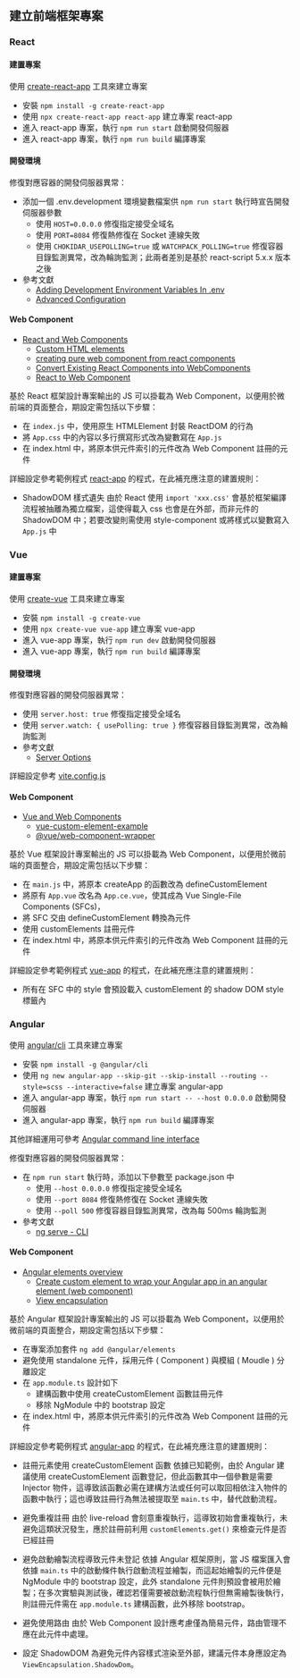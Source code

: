 ## 建立前端框架專案

### React

#### 建置專案

使用 [create-react-app](https://github.com/facebook/create-react-app) 工具來建立專案

+ 安裝 ```npm install -g create-react-app```
+ 使用 ```npx create-react-app react-app``` 建立專案 react-app
+ 進入 react-app 專案，執行 ```npm run start``` 啟動開發伺服器
+ 進入 react-app 專案，執行 ```npm run build``` 編譯專案

#### 開發環境

修復對應容器的開發伺服器異常：

+ 添加一個 .env.development 環境變數檔案供 ```npm run start``` 執行時宣告開發伺服器參數
    - 使用 ```HOST=0.0.0.0``` 修復指定接受全域名
    - 使用 ```PORT=8084``` 修復熱修復在 Socket 連線失敗
    - 使用 ```CHOKIDAR_USEPOLLING=true``` 或 ```WATCHPACK_POLLING=true``` 修復容器目錄監測異常，改為輪詢監測；此兩者差別是基於 react-script 5.x.x 版本之後
+ 參考文獻
    - [Adding Development Environment Variables In .env](https://create-react-app.dev/docs/adding-custom-environment-variables/#adding-development-environment-variables-in-env)
    - [Advanced Configuration](https://create-react-app.dev/docs/advanced-configuration)

#### Web Component

+ [React and Web Components](https://legacy.reactjs.org/docs/web-components.html)
    - [Custom HTML elements](https://react.dev/reference/react-dom/components#custom-html-elements)
    - [creating pure web component from react components](https://stackoverflow.com/questions/66970860)
    - [Convert Existing React Components into WebComponents](https://levelup.gitconnected.com/2b33b842ff9a)
    - [React to Web Component](https://github.com/bitovi/react-to-web-component)

基於 React 框架設計專案輸出的 JS 可以掛載為 Web Component，以便用於微前端的頁面整合，期設定需包括以下步驟：

+ 在 ```index.js``` 中，使用原生 HTMLElement 封裝 ReactDOM 的行為
+ 將 ```App.css``` 中的內容以多行撰寫形式改為變數寫在 ```App.js```
+ 在 index.html 中，將原本供元件索引的元件改為 Web Component 註冊的元件

詳細設定參考範例程式 [react-app](./react-app/src) 的程式，在此補充應注意的建置規則：

+ ShadowDOM 樣式遺失
由於 React 使用 ```import 'xxx.css'``` 會基於框架編譯流程被抽離為獨立檔案，這使得載入 css 也會是在外部，而非元件的 ShadowDOM 中；若要改變則需使用 style-component 或將樣式以變數寫入 ```App.js``` 中

### Vue

#### 建置專案

使用 [create-vue](https://vuejs.org/guide/quick-start.html#creating-a-vue-application) 工具來建立專案

+ 安裝 ```npm install -g create-vue```
+ 使用 ```npx create-vue vue-app``` 建立專案 vue-app
+ 進入 vue-app 專案，執行 ```npm run dev``` 啟動開發伺服器
+ 進入 vue-app 專案，執行 ```npm run build``` 編譯專案

#### 開發環境

修復對應容器的開發伺服器異常：

+ 使用 ```server.host: true``` 修復指定接受全域名
+ 使用 ```server.watch: { usePolling: true }``` 修復容器目錄監測異常，改為輪詢監測
+ 參考文獻
    - [Server Options](https://vitejs.dev/config/server-options.html)

詳細設定參考 [vite.config.js](./vue-app/vite.config.js)

#### Web Component

+ [Vue and Web Components](https://vuejs.org/guide/extras/web-components.html)
    - [vue-custom-element-example](https://github.com/ElMassimo/vue-custom-element-example/tree/main)
    - [@vue/web-component-wrapper](https://github.com/vuejs/vue-web-component-wrapper)

基於 Vue 框架設計專案輸出的 JS 可以掛載為 Web Component，以便用於微前端的頁面整合，期設定需包括以下步驟：

+ 在 ```main.js``` 中，將原本 createApp 的函數改為 defineCustomElement
+ 將原有 ```App.vue``` 改名為 ```App.ce.vue```，使其成為 Vue Single-File Components (SFCs)，
+ 將 SFC 交由 defineCustomElement 轉換為元件
+ 使用 customElements 註冊元件
+ 在 index.html 中，將原本供元件索引的元件改為 Web Component 註冊的元件

詳細設定參考範例程式 [vue-app](./vue-app/src) 的程式，在此補充應注意的建置規則：

+ 所有在 SFC 中的 style 會預設載入 customElement 的 shadow DOM style 標籤內

### Angular

使用 [angular/cli](https://angular.io/cli) 工具來建立專案

+ 安裝 ```npm install -g @angular/cli```
+ 使用 ```ng new angular-app --skip-git --skip-install --routing --style=scss --interactive=false``` 建立專案 angular-app
+ 進入 angular-app 專案，執行 ```npm run start -- --host 0.0.0.0``` 啟動開發伺服器
+ 進入 angular-app 專案，執行 ```npm run build``` 編譯專案

其他詳細運用可參考 [Angular command line interface](https://github.com/eastmoon/tutorial-js-angular/blob/main/repo/readme.md)

修復對應容器的開發伺服器異常：

+ 在 ```npm run start``` 執行時，添加以下參數至 package.json 中
    - 使用 ```--host 0.0.0.0``` 修復指定接受全域名
    - 使用 ```--port 8084``` 修復熱修復在 Socket 連線失敗
    - 使用 ```--poll 500``` 修復容器目錄監測異常，改為每 500ms 輪詢監測
+ 參考文獻
    - [ng serve - CLI](https://angular.io/cli/serve)

#### Web Component

+ [Angular elements overview](https://angular.io/guide/elements)
    - [Create custom element to wrap your Angular app in an angular element (web component)](https://gist.github.com/chriskitson/3c9d57c90f9ce7b052be959543606628)
    - [View encapsulation](https://angular.io/guide/view-encapsulation)

基於 Angular 框架設計專案輸出的 JS 可以掛載為 Web Component，以便用於微前端的頁面整合，期設定需包括以下步驟：

+ 在專案添加套件 ```ng add @angular/elements```
+ 避免使用 standalone 元件，採用元件 ( Component ) 與模組 ( Moudle ) 分離設定
+ 在 ```app.module.ts``` 設計如下
    - 建構函數中使用 createCustomElement 函數註冊元件
    - 移除 NgModule 中的 bootstrap 設定
+ 在 index.html 中，將原本供元件索引的元件改為 Web Component 註冊的元件

詳細設定參考範例程式 [angular-app](./angular-app/src) 的程式，在此補充應注意的建置規則：

+ 註冊元素使用 createCustomElement 函數
依據已知範例，由於 Angular 建議使用 createCustomElement 函數登記，但此函數其中一個參數是需要 Injector 物件，這導致該函數必需在建構方法或任何可以取回相依注入物件的函數中執行；這也導致註冊行為無法被提取至 ```main.ts``` 中，替代啟動流程。

+ 避免重複註冊
由於 live-reload 會刻意重複執行，這導致初始會重複執行，未避免這類狀況發生，應於註冊前利用 ```customElements.get()``` 來檢查元件是否已經註冊

+ 避免啟動繪製流程導致元件未登記
依據 Angular 框架原則，當 JS 檔案匯入會依據 ```main.ts``` 中的啟動條件執行啟動流程並繪製，而這起始繪製的元件便是 NgModule 中的 bootstrap 設定，此外 standalone 元件則預設會被用於繪製；在多次實驗與測試後，確認若僅需要被啟動流程執行但無需繪製後執行，則註冊元件需在 ```app.module.ts``` 建構函數，此外移除 bootstrap。

+ 避免使用路由
由於 Web Component 設計應考慮僅為簡易元件，路由管理不應在此元件中處理。

+ 設定 ShadowDOM
為避免元件內容樣式渲染至外部，建議元件本身應設定為 ```ViewEncapsulation.ShadowDom```。
